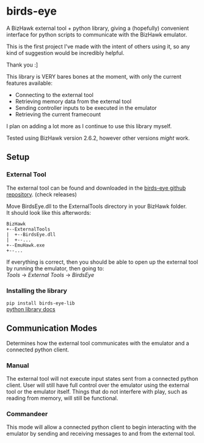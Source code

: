 # birds-eye
A BizHawk external tool + python library, giving a (hopefully) convenient interface for python scripts to communicate with the BizHawk emulator.

This is the first project I've made with the intent of others using it, so any kind of suggestion would be incredibly helpful.

Thank you :]

This library is VERY bares bones at the moment, with only the current features available:
- Connecting to the external tool
- Retrieving memory data from the external tool
- Sending controller inputs to be executed in the emulator
- Retrieving the current framecount

I plan on adding a lot more as I continue to use this library myself.

Tested using BizHawk version 2.6.2, however other versions *might* work.

## Setup

### External Tool
The external tool can be found and downloaded in the [birds-eye github repository](https://github.com/SkiHatDuckie/birds-eye). (check releases)

Move BirdsEye.dll to the ExternalTools directory in your BizHawk folder.<br/>
It should look like this afterwords:

```
BizHawk
+--ExternalTools
|  +--BirdsEye.dll
|  +--...
+--EmuHawk.exe
+--...
```

If everything is correct, then you should be able to open up the external tool by running the emulator, then going to:<br/>
*Tools* -> *External Tools* -> *BirdsEye*

### Installing the library
`pip install birds-eye-lib`<br/>
[python library docs](https://birds-eye.readthedocs.io/en/latest/)

## Communication Modes
Determines how the external tool communicates with the emulator and a connected python client.

### Manual
The external tool will not execute input states sent from a connected python client. User will still have
full control over the emulator using the external tool or the emulator itself. Things that do not interfere with
play, such as reading from memory, will still be functional.

### Commandeer
This mode will allow a connected python client to begin interacting with the emulator by sending and receiving
messages to and from the external tool.